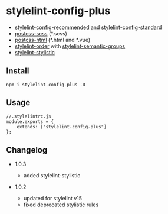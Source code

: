 # stylelint-config-plus

- [stylelint-config-recommended](https://github.com/stylelint/stylelint-config-recommended) and [stylelint-config-standard](https://github.com/stylelint/stylelint-config-standard)
- [postcss-scss](https://github.com/postcss/postcss-scss) (*.scss)
- [postcss-html](https://www.npmjs.com/package/postcss-html) (*.html and *.vue)
- [stylelint-order](https://github.com/hudochenkov/stylelint-order) with [stylelint-semantic-groups](https://github.com/theKashey/stylelint-semantic-groups)
- [stylelint-stylistic](https://github.com/elirasza/stylelint-stylistic)

## Install
```
npm i stylelint-config-plus -D
```

## Usage
```
//.stylelintrc.js
module.exports = {
    extends: ["stylelint-config-plus"]
};
```

## Changelog

- 1.0.3
    - added stylelint-stylistic

- 1.0.2
    - updated for stylelint v15
    - fixed deprecated stylistic rules

